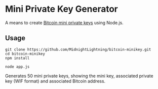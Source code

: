 # Mini Private Key Generator
A means to create [Bitcoin mini private keys](https://en.bitcoin.it/wiki/Mini_private_key_format) using Node.js.

## Usage
```
git clone https://github.com/MidnightLightning/bitcoin-minikey.git
cd bitcoin-minikey
npm install

node app.js
```

Generates 50 mini private keys, showing the mini key, associated private key (WIF format) and associated Bitcoin address.
